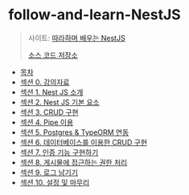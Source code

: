 # follow-and-learn-NestJS
> 사이트: [따라하며 배우는 NestJS](https://inf.run/n39u)
>
> [소스 코드 저장소](https://github.com/jaewonhimnae/nestjs-board-app)



- [목차](./정리/목차.md)
- [섹션 0. 강의자료]()
- [섹션 1. Nest JS 소개]()
- [섹션 2. Nest JS 기본 요소]()
- [섹션 3. CRUD 구현]()
- [섹션 4. Pipe 이용]()
- [섹션 5. Postgres & TypeORM 연동]()
- [섹션 6. 데이터베이스를 이용한 CRUD 구현]()
- [섹션 7. 인증 기능 구현하기]()
- [섹션 8. 게시물에 접근하는 권한 처리]()
- [섹션 9. 로그 남기기]()
- [섹션 10. 설정 및 마무리]()








